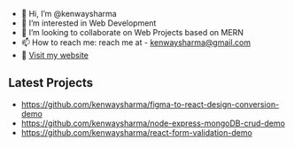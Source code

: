 - 👋 Hi, I’m @kenwaysharma
- 👀 I’m interested in Web Development
- 💞️ I’m looking to collaborate on Web Projects based on MERN 
- 📫 How to reach me: reach me at - kenwaysharma@gmail.com
- 🚀 [Visit my website](https://varunsharma.org/) 

## Latest Projects
 - https://github.com/kenwaysharma/figma-to-react-design-conversion-demo
 - https://github.com/kenwaysharma/node-express-mongoDB-crud-demo
 - https://github.com/kenwaysharma/react-form-validation-demo

<!---
kenwaysharma/kenwaysharma is a ✨ special ✨ repository because its `README.md` (this file) appears on your GitHub profile.
You can click the Preview link to take a look at your changes.
--->

